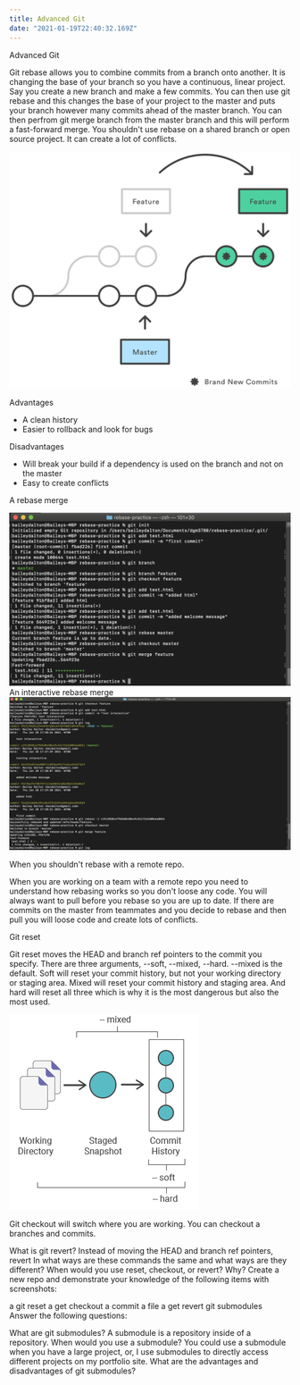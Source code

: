 ```yaml
---
title: Advanced Git
date: "2021-01-19T22:40:32.169Z"
---
```


Advanced Git

Git rebase allows you to combine commits from a branch onto another. It is changing the base of your branch so you have a continuous, linear project. Say you create a new branch and make a few commits. You can then use git rebase and this changes the base of your project to the master and puts your branch however many commits ahead of the master branch. You can then perfrom git merge branch from the master branch and this will perform a fast-forward merge. You shouldn't use rebase on a shared branch or open source project. It can create a lot of conflicts. 

<img src="git-rebase.svg" alt="git rebase example">

Advantages 

- A clean history
- Easier to rollback and look for bugs

Disadvantages

- Will break your build if a dependency is used on the branch and not on the master
- Easy to create conflicts 

A rebase merge

<img src="rebase-example.png" alt="termial rebase example">
An interactive rebase merge

<img src="rebase-i.png" alt="terminal rerbase interactive example">

When you shouldn't rebase with a remote repo.

When you are working on a team with a remote repo you need to understand how rebasing works so you don't loose any code. You will always want to pull before you rebase so you are up to date. If there are commits on the master from teammates and you decide to rebase and then pull you will loose code and create lots of conflicts.


Git reset

Git reset moves the HEAD and branch ref pointers to the commit you specify. There are three arguments, --soft, --mixed, --hard. --mixed is the default. Soft will reset your commit history, but not your working directory or staging area. Mixed will reset your commit history and staging area. And hard will reset all three which is why it is the most dangerous but also the most used.

<img src="gitreset.png" alt="git reset">


Git checkout will switch where you are working. You can checkout a branches and commits. 

What is git revert?
Instead of moving the HEAD and branch ref pointers, revert 
In what ways are these commands the same and what ways are they different?
When would you use reset, checkout, or revert? Why?
Create a new repo and demonstrate your knowledge of the following items with screenshots:

a git reset
a get checkout
a commit
a file
a get revert
git submodules
Answer the following questions:

What are git submodules?
A submodule is a repository inside of a repository.
When would you use a submodule?
You could use a submodule when you have a large project, or, I use submodules to directly access different projects on my portfolio site.
What are the advantages and disadvantages of git submodules?